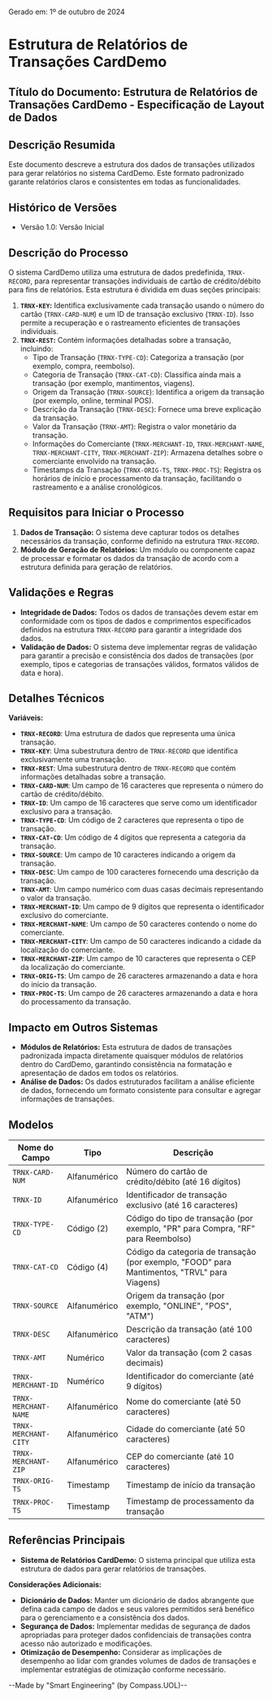 Gerado em: 1º de outubro de 2024

# Estrutura de Relatórios de Transações CardDemo

## Título do Documento: Estrutura de Relatórios de Transações CardDemo - Especificação de Layout de Dados

## Descrição Resumida

Este documento descreve a estrutura dos dados de transações utilizados para gerar relatórios no sistema CardDemo. Este formato padronizado garante relatórios claros e consistentes em todas as funcionalidades.

## Histórico de Versões

- Versão 1.0: Versão Inicial

## Descrição do Processo

O sistema CardDemo utiliza uma estrutura de dados predefinida, `TRNX-RECORD`, para representar transações individuais de cartão de crédito/débito para fins de relatórios. Esta estrutura é dividida em duas seções principais:

1. **`TRNX-KEY`:** Identifica exclusivamente cada transação usando o número do cartão (`TRNX-CARD-NUM`) e um ID de transação exclusivo (`TRNX-ID`). Isso permite a recuperação e o rastreamento eficientes de transações individuais.
2. **`TRNX-REST`:** Contém informações detalhadas sobre a transação, incluindo:
    - Tipo de Transação (`TRNX-TYPE-CD`): Categoriza a transação (por exemplo, compra, reembolso).
    - Categoria de Transação (`TRNX-CAT-CD`): Classifica ainda mais a transação (por exemplo, mantimentos, viagens).
    - Origem da Transação (`TRNX-SOURCE`): Identifica a origem da transação (por exemplo, online, terminal POS).
    - Descrição da Transação (`TRNX-DESC`): Fornece uma breve explicação da transação.
    - Valor da Transação (`TRNX-AMT`): Registra o valor monetário da transação.
    - Informações do Comerciante (`TRNX-MERCHANT-ID`, `TRNX-MERCHANT-NAME`, `TRNX-MERCHANT-CITY`, `TRNX-MERCHANT-ZIP`): Armazena detalhes sobre o comerciante envolvido na transação.
    - Timestamps da Transação (`TRNX-ORIG-TS`, `TRNX-PROC-TS`): Registra os horários de início e processamento da transação, facilitando o rastreamento e a análise cronológicos.

## Requisitos para Iniciar o Processo

1.  **Dados de Transação:** O sistema deve capturar todos os detalhes necessários da transação, conforme definido na estrutura `TRNX-RECORD`.
2.  **Módulo de Geração de Relatórios:** Um módulo ou componente capaz de processar e formatar os dados da transação de acordo com a estrutura definida para geração de relatórios.

## Validações e Regras

*   **Integridade de Dados:** Todos os dados de transações devem estar em conformidade com os tipos de dados e comprimentos especificados definidos na estrutura `TRNX-RECORD` para garantir a integridade dos dados.
*   **Validação de Dados:** O sistema deve implementar regras de validação para garantir a precisão e consistência dos dados de transações (por exemplo, tipos e categorias de transações válidos, formatos válidos de data e hora).

## Detalhes Técnicos

**Variáveis:**

*   **`TRNX-RECORD`**: Uma estrutura de dados que representa uma única transação.
*   **`TRNX-KEY`**: Uma subestrutura dentro de `TRNX-RECORD` que identifica exclusivamente uma transação.
*   **`TRNX-REST`**: Uma subestrutura dentro de `TRNX-RECORD` que contém informações detalhadas sobre a transação.
*   **`TRNX-CARD-NUM`**: Um campo de 16 caracteres que representa o número do cartão de crédito/débito.
*   **`TRNX-ID`**: Um campo de 16 caracteres que serve como um identificador exclusivo para a transação.
*   **`TRNX-TYPE-CD`**: Um código de 2 caracteres que representa o tipo de transação.
*   **`TRNX-CAT-CD`**: Um código de 4 dígitos que representa a categoria da transação.
*   **`TRNX-SOURCE`**: Um campo de 10 caracteres indicando a origem da transação.
*   **`TRNX-DESC`**: Um campo de 100 caracteres fornecendo uma descrição da transação.
*   **`TRNX-AMT`**: Um campo numérico com duas casas decimais representando o valor da transação.
*   **`TRNX-MERCHANT-ID`**: Um campo de 9 dígitos que representa o identificador exclusivo do comerciante.
*   **`TRNX-MERCHANT-NAME`**: Um campo de 50 caracteres contendo o nome do comerciante.
*   **`TRNX-MERCHANT-CITY`**: Um campo de 50 caracteres indicando a cidade da localização do comerciante.
*   **`TRNX-MERCHANT-ZIP`**: Um campo de 10 caracteres que representa o CEP da localização do comerciante.
*   **`TRNX-ORIG-TS`**: Um campo de 26 caracteres armazenando a data e hora do início da transação.
*   **`TRNX-PROC-TS`**: Um campo de 26 caracteres armazenando a data e hora do processamento da transação.

## Impacto em Outros Sistemas

*   **Módulos de Relatórios:** Esta estrutura de dados de transações padronizada impacta diretamente quaisquer módulos de relatórios dentro do CardDemo, garantindo consistência na formatação e apresentação de dados em todos os relatórios.
*   **Análise de Dados:** Os dados estruturados facilitam a análise eficiente de dados, fornecendo um formato consistente para consultar e agregar informações de transações.

## Modelos

| Nome do Campo       | Tipo          | Descrição                                                     |
| ------------------- | ------------ | --------------------------------------------------------------- |
| `TRNX-CARD-NUM`     | Alfanumérico  | Número do cartão de crédito/débito (até 16 dígitos)            |
| `TRNX-ID`           | Alfanumérico  | Identificador de transação exclusivo (até 16 caracteres)        |
| `TRNX-TYPE-CD`      | Código (2)     | Código do tipo de transação (por exemplo, "PR" para Compra, "RF" para Reembolso) |
| `TRNX-CAT-CD`       | Código (4)     | Código da categoria de transação (por exemplo, "FOOD" para Mantimentos, "TRVL" para Viagens) |
| `TRNX-SOURCE`       | Alfanumérico  | Origem da transação (por exemplo, "ONLINE", "POS", "ATM")     |
| `TRNX-DESC`         | Alfanumérico  | Descrição da transação (até 100 caracteres)                 |
| `TRNX-AMT`          | Numérico      | Valor da transação (com 2 casas decimais)                     |
| `TRNX-MERCHANT-ID`  | Numérico      | Identificador do comerciante (até 9 dígitos)                   |
| `TRNX-MERCHANT-NAME`| Alfanumérico  | Nome do comerciante (até 50 caracteres)                         |
| `TRNX-MERCHANT-CITY`| Alfanumérico  | Cidade do comerciante (até 50 caracteres)                         |
| `TRNX-MERCHANT-ZIP` | Alfanumérico  | CEP do comerciante (até 10 caracteres)                        |
| `TRNX-ORIG-TS`      | Timestamp     | Timestamp de início da transação                                |
| `TRNX-PROC-TS`      | Timestamp     | Timestamp de processamento da transação                           |

## Referências Principais

*   **Sistema de Relatórios CardDemo:** O sistema principal que utiliza esta estrutura de dados para gerar relatórios de transações.

**Considerações Adicionais:**

*   **Dicionário de Dados:** Manter um dicionário de dados abrangente que defina cada campo de dados e seus valores permitidos será benéfico para o gerenciamento e a consistência dos dados.
*   **Segurança de Dados:** Implementar medidas de segurança de dados apropriadas para proteger dados confidenciais de transações contra acesso não autorizado e modificações.
*   **Otimização de Desempenho:** Considerar as implicações de desempenho ao lidar com grandes volumes de dados de transações e implementar estratégias de otimização conforme necessário.

--Made by "Smart Engineering" (by Compass.UOL)--